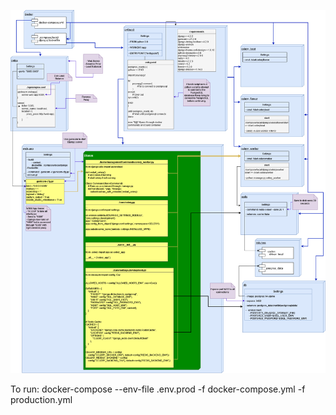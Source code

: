 ![alt text](https://github.com/mjacquot1/personal_website/blob/master/personal_website_stack.drawio.png?raw=true)

To run: docker-compose --env-file .env.prod -f docker-compose.yml -f production.yml
